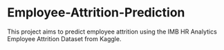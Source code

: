 # Employee-Attrition-Prediction
This project aims to predict employee attrition using the IMB HR Analytics Employee Attrition Dataset from Kaggle.
